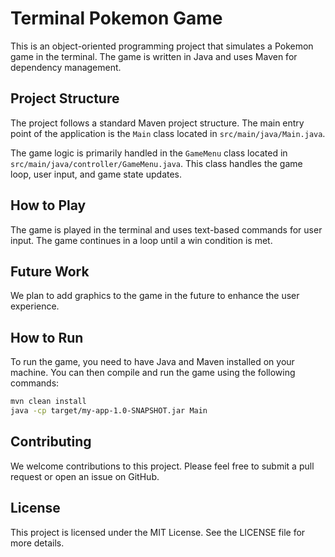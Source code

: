 # Terminal Pokemon Game

This is an object-oriented programming project that simulates a Pokemon game in the terminal. The game is written in Java and uses Maven for dependency management.

## Project Structure

The project follows a standard Maven project structure. The main entry point of the application is the `Main` class located in `src/main/java/Main.java`.

The game logic is primarily handled in the `GameMenu` class located in `src/main/java/controller/GameMenu.java`. This class handles the game loop, user input, and game state updates.

## How to Play

The game is played in the terminal and uses text-based commands for user input. The game continues in a loop until a win condition is met.

## Future Work

We plan to add graphics to the game in the future to enhance the user experience.

## How to Run

To run the game, you need to have Java and Maven installed on your machine. You can then compile and run the game using the following commands:

```bash
mvn clean install
java -cp target/my-app-1.0-SNAPSHOT.jar Main
```

## Contributing
We welcome contributions to this project. Please feel free to submit a pull request or open an issue on GitHub.  
## License
This project is licensed under the MIT License. See the LICENSE file for more details.
